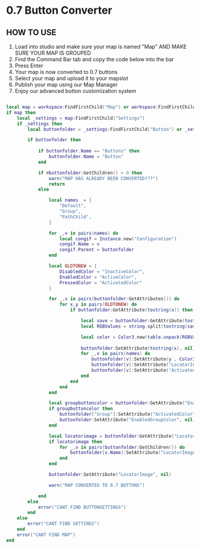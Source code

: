 

# 0.7 Button Converter

## HOW TO USE

1. Load into studio and make sure your map is named "Map" AND  MAKE SURE YOUR MAP IS GROUPED
2. Find the Command Bar tab and copy the code below into the bar
3. Press Enter
4. Your map is now converted to 0.7 buttons
5. Select your map and upload it to your mapslot 
6. Publish your map using our Map Manager
7. Enjoy our advanced button customization system 

```lua

local map = workspace:FindFirstChild("Map") or workspace:FindFirstChildWhichIsA("Model")
if map then
	local _settings = map:FindFirstChild("Settings") 
	if _settings then
		local buttonfolder = _settings:FindFirstChild("Button") or _settings:FindFirstChild("Buttons")

		if buttonfolder then
            
			if buttonfolder.Name == "Buttons" then
				buttonfolder.Name = "Button"
			end

			if #buttonfolder:GetChildren() > 0 then
				warn("MAP HAS ALREADY BEEN CONVERTED???")
				return
			else

				local names  = {
					"Default",
					"Group",
					"PathChild",
				}

				for _,v in pairs(names) do
					local congif = Instance.new("Configuration")
					congif.Name = v
					congif.Parent = buttonfolder
				end

				local OLDTONEW = {
					DisabledColor = "InactiveColor",
					EnabledColor = "ActiveColor",
					PressedColor = "ActivatedColor"
				}

				for _,v in pairs(buttonfolder:GetAttributes()) do
					for x,y in pairs(OLDTONEW) do
						if buttonfolder:GetAttribute(tostring(x)) then

							local save = buttonfolder:GetAttribute(tostring(x))
							local RGBValues = string.split(tostring(save), ", ")

                            local color = Color3.new(table.unpack(RGBValues))
                            
                            buttonfolder:SetAttribute(tostring(x), nil)
							for _,v in pairs(names) do
								buttonfolder[v]:SetAttribute(y , Color3.fromRGB(math.round(color.R * 255), math.round(color.G * 255), math.round(color.B * 255)))
								buttonfolder[v]:SetAttribute("LocatorImage", "")
								buttonfolder[v]:SetAttribute("ActivatedSound", "")
							end
						end
					end
				end

				local groupbuttoncolor = buttonfolder:GetAttribute("EnabledGroupColor")
				if groupbuttoncolor then
					buttonfolder["Group"]:SetAttribute("ActivatedColor", groupbuttoncolor)
					buttonfolder:SetAttribute("EnabledGroupColor", nil)
				end

				local locatorimage = buttonfolder:GetAttribute("LocatorImage")
				if locatorimage then
					for _,v in pairs(buttonfolder:GetChildren()) do
						buttonfolder[v.Name]:SetAttribute("LocatorImage", locatorimage)
					end
				end

				buttonfolder:SetAttribute("LocatorImage", nil)

				warn("MAP CONVERTED TO 0.7 BUTTONS")

			end
		else
			error("CANT FIND BUTTONSETTINGS")
		end
	else
		error("CANT FIND SETTINGS")
	end
	error("CANT FIND MAP")
end
```
